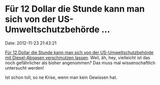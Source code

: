 Für 12 Dollar die Stunde kann man sich von der US-Umweltschutzbehörde \...
==========================================================================

Date: 2012-11-23 21:43:21

[Für 12 Dollar die Stunde kann man sich von der US-Umweltschutzbehörde
mit Diesel-Abgasen verschmutzen
lassen](http://www.nakedcapitalism.com/2012/11/epa-testing-dangerous-pollutants-on-human-beings.html).
Weil, äh, hey, vielleicht ist das noch gefährlicher als bisher
angenommen? Das muss mal wissenschaftlich untersucht werden!

Ist schon toll, so ne Krise, wenn man kein Gewissen hat.

